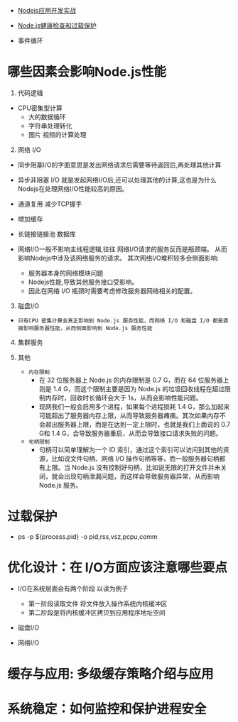 * [Nodejs应用开发实战](https://kaiwu.lagou.com/course/courseInfo.htm?courseId=694#/detail/pc?id=6789)
* [Node.js健康检查和过载保护](https://juejin.cn/post/7252171148749439036)

* 事件循环

# 哪些因素会影响Node.js性能
1. 代码逻辑
- CPU密集型计算  
    - 大的数据循环
    - 字符串处理转化
    - 图片 视频的计算处理
2. 网络 I/O
* 同步阻塞I/O的字面意思是发出网络请求后需要等待返回后,再处理其他计算
* 异步非阻塞 I/O 就是发起网络I/O后,还可以处理其他的计算,这也是为什么Nodejs在处理网络I/O性能较高的原因。
* 通道复用 减少TCP握手
* 增加缓存
* 长链接链接池    数据库

* 网络I/O一般不影响主线程逻辑,往往 网络I/O请求的服务反而是瓶颈端。 从而影响Nodejs中涉及该网络服务的请求。 其次网络I/O堆积较多会侧面影响:
    - 服务器本身的网络模块问题
    - Nodejs性能,导致其他服务接口受影响。
    - 因此在网络 I/O 瓶颈时需要考虑修改服务器网络相关的配置。
3. 磁盘I/O  

* `只有CPU 密集计算会真正影响到 Node.js 服务性能，而网络 I/O 和磁盘 I/O 都是直接影响服务器性能，从而侧面影响到 Node.js 服务性能`

4. 集群服务

5. 其他 
    - `内存限制`
        - 在 32 位服务器上 Node.js 的内存限制是 0.7 G，而在 64 位服务器上则是 1.4 G，而这个限制主要是因为 Node.js 的垃圾回收线程在超过限制内存时，回收时长循环会大于 1s，从而会影响性能问题。
        - 现网我们一般会启用多个进程，如果每个进程损耗 1.4 G，那么加起来可能超出了服务器内存上限，从而导致服务器瘫痪。其次如果内存不会超出服务器上限，而是在达到一定上限时，也就是我们上面说的 0.7 G和 1.4 G，会导致服务器重启，从而会导致接口请求失败的问题。
    - `句柄限制`
        - 句柄可以简单理解为一个 ID 索引，通过这个索引可以访问到其他的资源，比如说文件句柄、网络 I/O 操作句柄等等，而一般服务器句柄都有上限。当 Node.js 没有控制好句柄，比如说无限的打开文件并未关闭，就会出现句柄泄漏问题，而这样会导致服务器异常，从而影响 Node.js 服务。
# 过载保护 

*  ps -p ${process.pid} -o pid,rss,vsz,pcpu,comm

# 优化设计：在 I/O方面应该注意哪些要点
* I/O在系统层面会有两个阶段 以读为例子
    - 第一阶段读取文件 将文件放入操作系统内核缓冲区
    - 第二阶段是将内核缓冲区拷贝到应用程序地址空间

* 磁盘I/O
* 网络I/O

# 缓存与应用: 多级缓存策略介绍与应用



# 系统稳定：如何监控和保护进程安全
